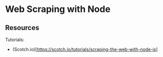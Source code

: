 # Web Scraping with Node

## Resources

Tutorials:
* (Scotch.io)[https://scotch.io/tutorials/scraping-the-web-with-node-js]
